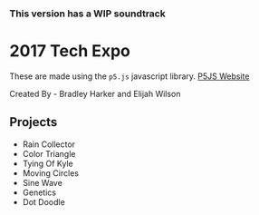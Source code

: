 ### This version has a WIP soundtrack

# 2017 Tech Expo

These are made using the `p5.js` javascript library. [P5JS Website](https://p5js.org/)

Created By - Bradley Harker and Elijah Wilson

## Projects
* Rain Collector
* Color Triangle
* Tying Of Kyle
* Moving Circles
* Sine Wave
* Genetics
* Dot Doodle